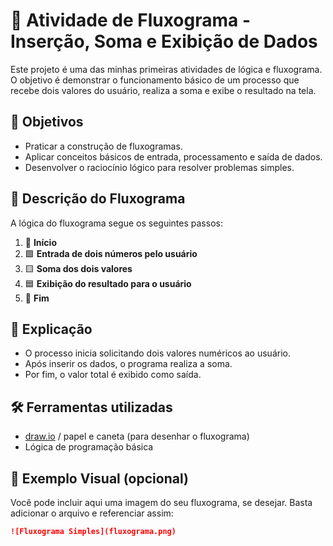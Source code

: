 # 🧠 Atividade de Fluxograma - Inserção, Soma e Exibição de Dados

Este projeto é uma das minhas primeiras atividades de lógica e fluxograma. O objetivo é demonstrar o funcionamento básico de um processo que recebe dois valores do usuário, realiza a soma e exibe o resultado na tela.

## 🎯 Objetivos

- Praticar a construção de fluxogramas.
- Aplicar conceitos básicos de entrada, processamento e saída de dados.
- Desenvolver o raciocínio lógico para resolver problemas simples.

## 🔁 Descrição do Fluxograma

A lógica do fluxograma segue os seguintes passos:

1. 🔷 **Início**
2. 🟩 **Entrada de dois números pelo usuário**
3. 🟨 **Soma dos dois valores**
4. 🟦 **Exibição do resultado para o usuário**
5. 🔶 **Fim**

## 🧩 Explicação

- O processo inicia solicitando dois valores numéricos ao usuário.
- Após inserir os dados, o programa realiza a soma.
- Por fim, o valor total é exibido como saída.

## 🛠️ Ferramentas utilizadas

- [draw.io](https://draw.io) / papel e caneta (para desenhar o fluxograma)
- Lógica de programação básica

## 📸 Exemplo Visual (opcional)

Você pode incluir aqui uma imagem do seu fluxograma, se desejar. Basta adicionar o arquivo e referenciar assim:

```markdown
![Fluxograma Simples](fluxograma.png)
